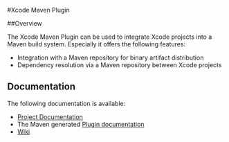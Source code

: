 #Xcode Maven Plugin

##Overview

The Xcode Maven Plugin can be used to integrate Xcode projects into a Maven build system. Especially it offers the following features:

* Integration with a Maven repository for binary artifact distribution
* Dependency resolution via a Maven repository between Xcode projects



## Documentation

The following documentation is available:

* [Project Documentation](http://sap-production.github.com/xcode-maven-plugin/)
* The Maven generated [Plugin documentation](http://sap-production.github.com/xcode-maven-plugin/site/index.html)
* [Wiki](https://github.com/sap-production/xcode-maven-plugin/wiki)
